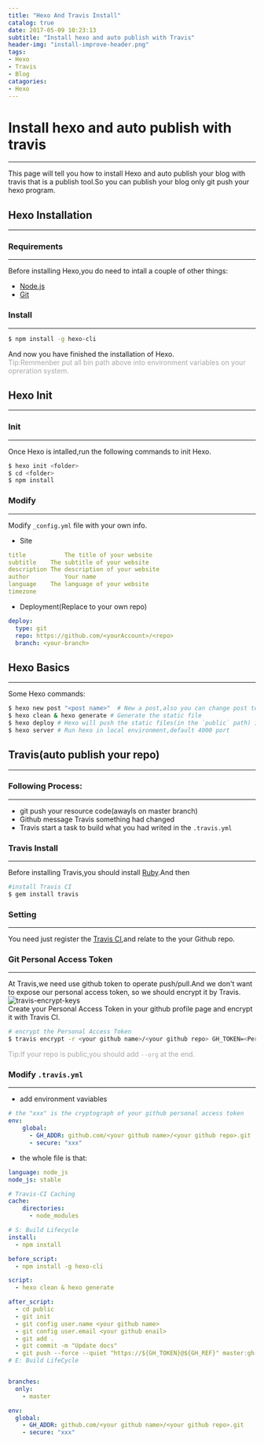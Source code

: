 ```yaml
---
title: "Hexo And Travis Install" 
catalog: true
date: 2017-05-09 10:23:13
subtitle: "Install hexo and auto publish with Travis"
header-img: "install-improve-header.png"
tags:
- Hexo
- Travis
- Blog
catagories:
- Hexo
---
```

# Install hexo and auto publish with travis
---
This page will tell you how to install Hexo and auto publish your blog with travis that is a publish tool.So you can publish your blog only git push your hexo program.
## Hexo Installation
---
### Requirements
---
Before installing Hexo,you do need to intall a couple of other things:
* [Node.js](https://nodejs.org)
* [Git](https://git-scm.com/)
### Install
---
```bash
$ npm install -g hexo-cli
```
And now you have finished the installation of Hexo.<br>
<font color="#A9A9A9">Tip:Remmenber put all bin path above into environment variables on your opreration system.</font>
## Hexo Init
---
### Init
---
Once Hexo is intalled,run the following commands to init Hexo.
```bash
$ hexo init <folder>
$ cd <folder>
$ npm install
```
### Modify
---
Modify `_config.yml` file with your own info.<br>
* Site
```yml
title	        The title of your website
subtitle	The subtitle of your website
description	The description of your website
author	        Your name
language	The language of your website
timezone
```
* Deployment(Replace to your own repo)
```yml
deploy:
  type: git
  repo: https://github.com/<yourAccount>/<repo>
  branch: <your-branch>
```

## Hexo Basics
---
Some Hexo commands:
```bash
$ hexo new post "<post name>"  # New a post,also you can change post to another one layout if you want
$ hexo clean & hexo generate # Generate the static file
$ hexo deploy # Hexo will push the static files(in the `public` path) into specific branch of your git repo
$ hexo server # Run hexo in local environment,default 4000 port
```

## Travis(auto publish your repo)
---
### Following Process:
---
* git push your resource code(awayls on master branch)
* Github message Travis something had changed
* Travis start a task to build what you had writed in the `.travis.yml`

### Travis Install
---
Before installing Travis,you should install [Ruby](https://www.ruby-lang.org).And then
```bash
#install Travis CI
$ gem install travis
```
### Setting
---
You need just register the [Travis CI](https://travis-ci.org/),and relate to the your Github repo.

### Git Personal Access Token
---
At Travis,we need use github token to operate push/pull.And we don't want to expose our personal access token, so we should encrypt it by Travis.<br>
![travis-encrypt-keys](travis-encrypt-keys.png)<br>
Create your Personal Access Token in your github profile page and encrypt it with Travis CI. 
```bash
# encrypt the Personal Access Token
$ travis encrypt -r <your github name>/<your github repo> GH_TOKEN=<Personal Access Token> 
```
<font color="#A9A9A9">Tip:If your repo is public,you should add `--org` at the end.</font>

### Modify `.travis.yml`
---
* add environment vaviables
```yml
# the "xxx" is the cryptograph of your github personal access token
env:
    global:
      - GH_ADDR: github.com/<your github name>/<your github repo>.git
      - secure: "xxx"
```

* the whole file is that:
```yml
language: node_js
node_js: stable

# Travis-CI Caching
cache:
    directories:
      - node_modules

# S: Build Lifecycle
install:
  - npm install

before_script:
  - npm install -g hexo-cli

script:
  - hexo clean & hexo generate

after_script:
  - cd public
  - git init
  - git config user.name <your github name>
  - git config user.email <your github enail>
  - git add .
  - git commit -m "Update docs"
  - git push --force --quiet "https://${GH_TOKEN}@${GH_REF}" master:gh-pages
# E: Build LifeCycle


branches:
  only:
    - master

env:
  global:
    - GH_ADDR: github.com/<your github name>/<your github repo>.git
    - secure: "xxx"
```